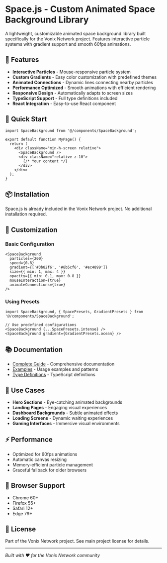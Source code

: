# Space.js - Custom Animated Space Background Library

A lightweight, customizable animated space background library built specifically for the Vonix Network project. Features interactive particle systems with gradient support and smooth 60fps animations.

## 🌟 Features

- **Interactive Particles** - Mouse-responsive particle system
- **Custom Gradients** - Easy color customization with predefined themes
- **Animated Connections** - Dynamic lines connecting nearby particles
- **Performance Optimized** - Smooth animations with efficient rendering
- **Responsive Design** - Automatically adapts to screen sizes
- **TypeScript Support** - Full type definitions included
- **React Integration** - Easy-to-use React component

## 🚀 Quick Start

```tsx
import SpaceBackground from '@/components/SpaceBackground';

export default function MyPage() {
  return (
    <div className="min-h-screen relative">
      <SpaceBackground />
      <div className="relative z-10">
        {/* Your content */}
      </div>
    </div>
  );
}
```

## 📦 Installation

Space.js is already included in the Vonix Network project. No additional installation required.

## 🎨 Customization

### Basic Configuration

```tsx
<SpaceBackground
  particles={200}
  speed={0.8}
  gradient={['#3b82f6', '#8b5cf6', '#ec4899']}
  size={{ min: 1, max: 4 }}
  opacity={{ min: 0.1, max: 0.8 }}
  mouseInteraction={true}
  animateConnections={true}
/>
```

### Using Presets

```tsx
import SpaceBackground, { SpacePresets, GradientPresets } from '@/components/SpaceBackground';

// Use predefined configurations
<SpaceBackground {...SpacePresets.intense} />
<SpaceBackground gradient={GradientPresets.ocean} />
```

## 📚 Documentation

- [Complete Guide](./SPACE_JS_GUIDE.md) - Comprehensive documentation
- [Examples](./space-examples.tsx) - Usage examples and patterns
- [Type Definitions](./space.d.ts) - TypeScript definitions

## 🎯 Use Cases

- **Hero Sections** - Eye-catching animated backgrounds
- **Landing Pages** - Engaging visual experiences
- **Dashboard Backgrounds** - Subtle animated effects
- **Loading Screens** - Dynamic waiting experiences
- **Gaming Interfaces** - Immersive visual environments

## ⚡ Performance

- Optimized for 60fps animations
- Automatic canvas resizing
- Memory-efficient particle management
- Graceful fallback for older browsers

## 🔧 Browser Support

- Chrome 60+
- Firefox 55+
- Safari 12+
- Edge 79+

## 📄 License

Part of the Vonix Network project. See main project license for details.

---

*Built with ❤️ for the Vonix Network community*

